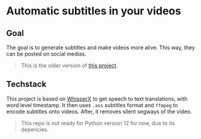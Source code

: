 # Automatic subtitles in your videos

## Goal

The goal is to generate subtitles and make videos more alive. This way, they can be posted on social medias.

> This is the older version of [this project](https://github.com/newtondotcom/yogocap-back).

## Techstack

This project is based on [WhisperX](https://github.com/m-bain/whisperX) to get speech to text translations, with word level timestamp. It then uses ```.ass``` subtitles format and ```ffmpeg``` to encode subtitles onto videos. After, it removes silent segways of the video.

> This repo is not ready for Python version 12 for now, due to its depencies.

